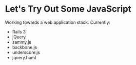Let's Try Out Some JavaScript
=============================
Working towards a web application stack.
Currently:

* Rails 3
* jQuery
* sammy.js
* backbone.js
* underscore.js
* jquery.haml

